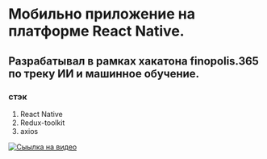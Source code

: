 # Мобильно приложение на платформе React Native.

## Разрабатывал в рамках хакатона finopolis.365 по треку ИИ и машинное обучение.

### стэк

1. React Native
2. Redux-toolkit
3. axios

[![Сыылка на видео](https://img.youtube.com/vi/G8C4tv-vQnY/0.jpg)](https://www.youtube.com/watch?v=G8C4tv-vQnY)
